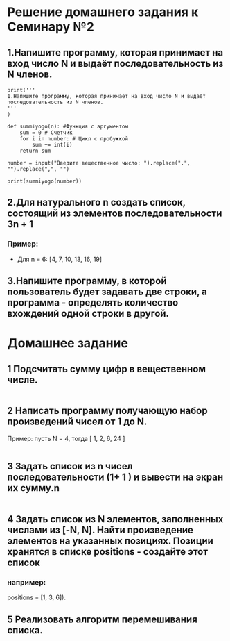 # Решение домашнего задания к Семинару №2


## 1.Напишите программу, которая принимает на вход число N и выдаёт последовательность из N членов.

```
print('''
1.Напишите программу, которая принимает на вход число N и выдаёт последовательность из N членов.
'''
)

def summiyogo(n): #Функция с аргументом 
    sum = 0 # Счетчик
    for i in number: # Цикл с пробужкой 
        sum += int(i) 
    return sum

number = input("Введите вещественное число: ").replace(".", "").replace(",", "")

print(summiyogo(number))
```

## 2.Для натурального n создать список, состоящий из элементов последовательности 3n + 1
### Пример:
- Для n = 6: [4, 7, 10, 13, 16, 19]

## 3.Напишите программу, в которой пользователь будет задавать две строки, а программа - определять количество вхождений одной строки в другой.

# Домашнее задание

## 1 Подсчитать сумму цифр в вещественном числе.
```

```
## 2 Написать программу получающую набор произведений чисел от 1 до N.
Пример: пусть N = 4, тогда [ 1, 2, 6, 24 ]
```

```
## 3 Задать список из n чисел последовательности (1+ 1 ) и вывести на экран их сумму.n
```

```
## 4 Задать список из N элементов, заполненных числами из [-N, N]. Найти произведение элементов на указанных позициях. Позиции хранятся в списке positions - создайте этот список 
### например:
positions = [1, 3, 6]).

## 5 Реализовать алгоритм перемешивания списка.